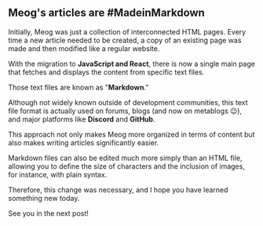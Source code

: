 ## Meog's articles are #MadeinMarkdown

Initially, Meog was just a collection of interconnected HTML pages. Every time a new article needed to be created, a copy of an existing page was made and then modified like a regular website.

With the migration to **JavaScript and React**, there is now a single main page that fetches and displays the content from specific text files.

Those text files are known as "**Markdown**."

Although not widely known outside of development communities, this text file format is actually used on forums, blogs (and now on metablogs 😉), and major platforms like **Discord** and **GitHub**.

This approach not only makes Meog more organized in terms of content but also makes writing articles significantly easier.

Markdown files can also be edited much more simply than an HTML file, allowing you to define the size of characters and the inclusion of images, for instance, with plain syntax.

Therefore, this change was necessary, and I hope you have learned something new today.

See you in the next post!